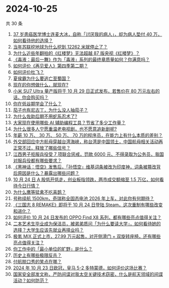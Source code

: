 # 2024-10-25

共 30 条

<!-- BEGIN ZHIHUVIDEO -->
<!-- 最后更新时间 Fri Oct 25 2024 00:11:23 GMT+0800 (China Standard Time) -->
1. [37 岁患癌医学博士连麦大冰，自称「讨厌我的病人」，却为病人垫付 40 万，如何看待他的选择？](https://www.zhihu.com/question/1582106163)
1. [当年苏联挖地球为什么挖到 12262 米就停止了？](https://www.zhihu.com/question/1583625596)
1. [为什么近些年翻拍的《红楼梦》无法超越 87 版央视《红楼梦》？](https://www.zhihu.com/question/665173956)
1. [《毒液：最后一舞》作为「毒液」系列的最终章质量如何？你满意吗？](https://www.zhihu.com/question/1815720104)
1. [如何评价《再见爱人》第四季第二期？](https://www.zhihu.com/question/1902526872)
1. [如何评价杜飞？](https://www.zhihu.com/question/403805734)
1. [夏侯霸为什么要逃亡至蜀国？](https://www.zhihu.com/question/24229391)
1. [现在的你想做什么，就现在?](https://www.zhihu.com/question/667629962)
1. [小米 SU7 Ultra 量产版将于 10 月 29 日正式发布，若售价在 80 万元左右的话，你会购买吗？](https://www.zhihu.com/question/1897453599)
1. [你在低谷期学会了什么？](https://www.zhihu.com/question/630363339)
1. [茄子也有尼古丁，为什么没人抽茄子？](https://www.zhihu.com/question/729969347)
1. [为什么佐助后期不用蛇系忍术了?](https://www.zhihu.com/question/611005792)
1. [大家现在使用哪些 AI 辅助编程工具？节省了多少工作量？](https://www.zhihu.com/question/640036429)
1. [为什么很多人宁愿重温老电视剧，也不愿意追新剧呢?](https://www.zhihu.com/question/1455843526)
1. [年薪 10 万、 30 万、 50 万、 70 万的程序员，在能力上有什么本质的差别？](https://www.zhihu.com/question/1587246223)
1. [外交部回应中方航母穿越台湾海峡，称台湾是中国领土，中国航母相关活动再正常不过，释放了哪些信号？](https://www.zhihu.com/question/1882396645)
1. [江西男子拒服兵役受 7 项联合惩戒，罚款 6000 元、不得录取为公务员，我国对服兵役都有哪些要求？](https://www.zhihu.com/question/1882790789)
1. [《黑神话：悟空》发售后，「孙悟空」维基词条被改为印度神，词条被篡改背后原因是什么？暴露出哪些问题？](https://www.zhihu.com/question/1697425723)
1. [10 月 24 日 A 股低开低走，创业板指领跌，两市成交额缩至 1.5 万亿，如何看待今日行情？](https://www.zhihu.com/question/1885797500)
1. [为什么鹰等猛禽不吃喜鹊？](https://www.zhihu.com/question/646669971)
1. [号称续航 1500km，奇瑞称全固态电池 2026 年上车，对此你有何期待？](https://www.zhihu.com/question/1295822280)
1. [《三国志 8 REMAKE》即将于 10 月 24 日登陆 Steam，这次重制有哪些改变和进化？](https://www.zhihu.com/question/1565433857)
1. [如何评价 10 月 24 日发布的 OPPO Find X8 系列，都有哪些亮点值得关注？](https://www.zhihu.com/question/1890820372)
1. [二本艺术生毕业成为保洁员，被弟弟质问「为什么要读大学」，如何看待她的选择？大学生应该先就业再择业吗？](https://www.zhihu.com/question/1818003398)
1. [极氪 MIX 正式上市，27.99 万元起售，对开侧滑门 + 双旋转座椅，还有哪些亮点值得关注？](https://www.zhihu.com/question/1794341582)
1. [你工作中的「最小单位的旷野」是什么？](https://www.zhihu.com/question/814353677)
1. [历史上有哪些极限反杀？](https://www.zhihu.com/question/1624170665)
1. [付航脱口秀的笑点在哪？](https://www.zhihu.com/question/392660602)
1. [2024 年 10 月 23 日欧冠，皇马 5-2 多特蒙德，如何评价这场比赛？](https://www.zhihu.com/question/1688132386)
1. [国家安全部发文称，严防间谍对我太空关键技术窃密，什么是航天领域的间谍活动？如何防范？](https://www.zhihu.com/question/1778513099)
<!-- END ZHIHUVIDEO -->

